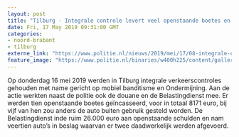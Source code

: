 ```yaml
---
layout: post
title: "Tilburg - Integrale controle levert veel openstaande boetes en belastingschulden op"
date: Fri, 17 May 2019 09:31:00 GMT
categories: 
- noord-brabant 
- tilburg 
externe_link: "https://www.politie.nl/nieuws/2019/mei/17/08-integrale-controle-levert-veel-openstaande-boetes-en-belastingschulden-op.html"
feature_image: "https://www.politie.nl/binaries/w400h225/content/gallery/politie/nieuws/2019/mei/08-zw/integrale-actie-1.jpg"
---
```


Op donderdag 16 mei 2019 werden in Tilburg integrale verkeerscontroles gehouden met name gericht op mobiel banditisme en Ondermijning. Aan de actie werkten naast de politie ook de douane en de Belastingdienst mee. Er werden tien openstaande boetes geïncasseerd, voor in totaal 8171 euro, bij vijf van hen zou anders de auto buiten gebruik gesteld worden. De Belastingdienst inde ruim 26.000 euro aan openstaande schulden en nam veertien auto’s in beslag waarvan er twee daadwerkelijk werden afgevoerd.
